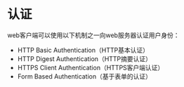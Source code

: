 # 认证

web客户端可以使用以下机制之一向web服务器认证用户身份：

* HTTP Basic Authentication（HTTP基本认证）
* HTTP Digest Authentication（HTTP摘要认证）
* HTTPS Client Authentication（HTTPS客户端认证）
* Form Based Authentication（基于表单的认证）